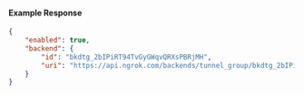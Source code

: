 <!-- Code generated for API Clients. DO NOT EDIT. -->

#### Example Response

```json
{
	"enabled": true,
	"backend": {
		"id": "bkdtg_2bIPiRT94TvGyGWqvQRXsPBRjMH",
		"uri": "https://api.ngrok.com/backends/tunnel_group/bkdtg_2bIPiRT94TvGyGWqvQRXsPBRjMH"
	}
}
```
